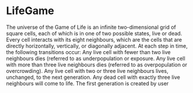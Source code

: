 # LifeGame
The universe of the Game of Life is an infinite two-dimensional grid of square cells, each of which is in one of two possible states, live or dead. Every cell interacts with its eight neighbours, which are the cells that are directly horizontally, vertically, or diagonally adjacent. At each step in time, the following transitions occur:  Any live cell with fewer than two live neighbours dies (referred to as underpopulation or exposure. Any live cell with more than three live neighbours dies (referred to as overpopulation or overcrowding). Any live cell with two or three live neighbours lives, unchanged, to the next generation. Any dead cell with exactly three live neighbours will come to life. The first generation is created by user
